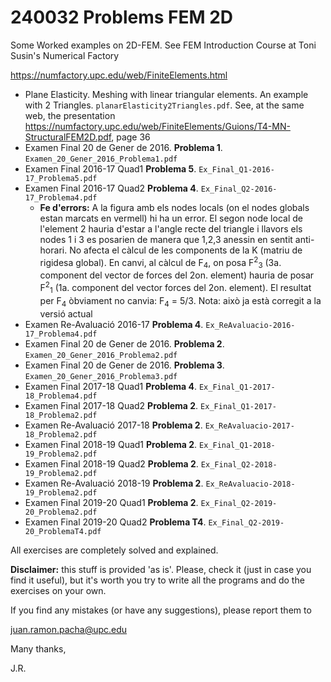 # 240032 Problems FEM 2D
Some Worked examples on 2D-FEM. See FEM Introduction Course at  Toni Susin's Numerical Factory 

https://numfactory.upc.edu/web/FiniteElements.html

* Plane Elasticity. Meshing with linear triangular elements. An example with 2 Triangles. `planarElasticity2Triangles.pdf`. See, at the same web, the presentation https://numfactory.upc.edu/web/FiniteElements/Guions/T4-MN-StructuralFEM2D.pdf, page 36
* Examen Final 20 de Gener de 2016. **Problema 1**. `Examen_20_Gener_2016_Problema1.pdf`
* Examen Final 2016-17 Quad1 **Problema 5**. `Ex_Final_Q1-2016-17_Problema5.pdf` 
* Examen Final 2016-17 Quad2 **Problema 4**. `Ex_Final_Q2-2016-17_Problema4.pdf` 
  * **Fe d'errors:**  A la figura amb els nodes locals (on el nodes globals estan marcats en vermell) hi ha un error. El segon node local de l'element 2
  hauria d'estar a l'angle recte del triangle i llavors els nodes 1 i 3 es posarien de manera que 1,2,3 anessin en sentit anti-horari. No afecta el càlcul
  de les components de la K (matriu de rigidesa global). En canvi, al càlcul de F<sub>4</sub>, on posa F<sup>2</sup><sub>3</sub> (3a. component del vector
  de forces del 2on. element) hauria de posar F<sup>2</sup><sub>1</sub> (1a. component del vector forces del 2on. element). El resultat per F<sub>4</sub>
  òbviament no canvia: F<sub>4</sub> = 5/3. Nota: això ja està corregit a la versió actual 
* Examen Re-Avaluació 2016-17 **Problema 4**. `Ex_ReAvaluacio-2016-17_Problema4.pdf`
* Examen Final 20 de Gener de 2016. **Problema 2**. `Examen_20_Gener_2016_Problema2.pdf`
* Examen Final 20 de Gener de 2016. **Problema 3**. `Examen_20_Gener_2016_Problema3.pdf`
* Examen Final 2017-18 Quad1 **Problema 4**. `Ex_Final_Q1-2017-18_Problema4.pdf`
* Examen Final 2017-18 Quad2 **Problema 2**. `Ex_Final_Q1-2017-18_Problema2.pdf`
* Examen Re-Avaluació 2017-18 **Problema 2**. `Ex_ReAvaluacio-2017-18_Problema2.pdf`
* Examen Final 2018-19 Quad1 **Problema 2**. `Ex_Final_Q1-2018-19_Problema2.pdf`
* Examen Final 2018-19 Quad2 **Problema 2**. `Ex_Final_Q2-2018-19_Problema2.pdf`
* Examen Re-Avaluació 2018-19 **Problema 2**. `Ex_ReAvaluacio-2018-19_Problema2.pdf`
* Examen Final 2019-20 Quad1 **Problema 2**. `Ex_Final_Q2-2019-20_Problema2.pdf`
* Examen Final 2019-20 Quad2 **Problema T4**. `Ex_Final_Q2-2019-20_ProblemaT4.pdf`

All exercises are completely solved and explained.

**Disclaimer:** this stuff is provided 'as is'. Please, check it (just in case you find it useful), but it's worth you try to write all the programs and do the exercises on your own.

If you find any mistakes (or have any suggestions), please report them to

juan.ramon.pacha@upc.edu

Many thanks,

J.R.
